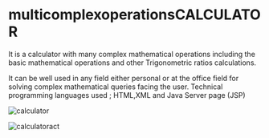 # multicomplexoperationsCALCULATOR

It is a calculator with many complex mathematical operations including the basic mathematical operations and other Trigonometric ratios calculations.

It can be well used in any field either personal or at the office field for solving complex mathematical queries facing the user.
Technical programming languages used ; HTML,XML and Java Server page (JSP)


![calculator](https://user-images.githubusercontent.com/52234785/81668852-ee528700-944d-11ea-9611-beb3f9ca46e1.PNG)

![calculatoract](https://user-images.githubusercontent.com/52234785/81668882-fb6f7600-944d-11ea-85fa-eae3be0dbef9.PNG)
